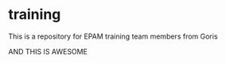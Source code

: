 # training
This is a repository for EPAM training team members from Goris
   
   AND THIS IS AWESOME
